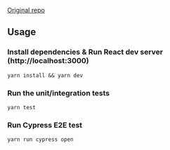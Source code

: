 
<a href="https://github.com/cypress-io/cypress-realworld-app">Original repo</a>


## Usage

### Install dependencies & Run React dev server (http://localhost:3000)

```
yarn install && yarn dev
```

### Run the unit/integration tests

```
yarn test
```

### Run Cypress E2E test

```
yarn run cypress open
```